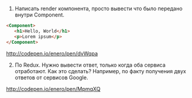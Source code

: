 1. Написать render компонента, просто вывести что было передано внутри Component.
```html
<Component>
   <h1>Hello, World</h1>
   <p>Lorem ipsum</p>
</Component>
```
http://codepen.io/enero/pen/dvWqpa

2. По Redux. Нужно вывести ответ, только когда оба сервиса отработают. Как это сделать?
Например, по факту получения двух ответов от сервисов Google.

http://codepen.io/enero/pen/MpmqXQ
